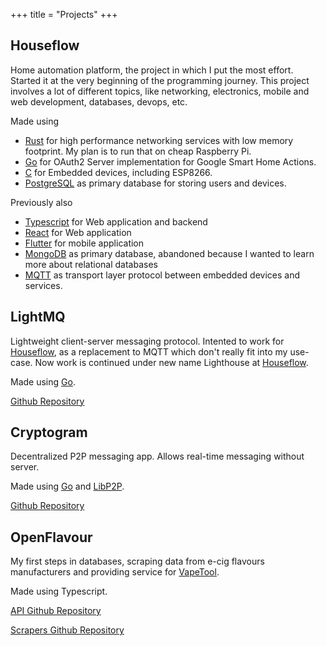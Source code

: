 +++
title = "Projects"
+++

## Houseflow 

Home automation platform, the project in which I put the most effort. Started it at the very beginning of the programming journey. This project involves a lot of different topics, like networking, electronics, mobile and web development, databases, devops, etc.

Made using 
- [Rust](https://www.rust-lang.org/) for high performance networking services with low memory footprint. My plan is to run that on cheap Raspberry Pi.
- [Go](https://golang.org/) for OAuth2 Server implementation for Google Smart Home Actions.
- [C](https://en.wikipedia.org/wiki/C_(programming_language)) for Embedded devices, including ESP8266.
- [PostgreSQL](https://www.postgresql.org/) as primary database for storing users and devices.

Previously also
- [Typescript](https://www.typescriptlang.org/) for Web application and backend
- [React](https://reactjs.org/) for Web application
- [Flutter](https://flutter.dev/) for mobile application
- [MongoDB](https://www.mongodb.com/) as primary database, abandoned because I wanted to learn more about relational databases
- [MQTT](https://mqtt.org/) as transport layer protocol between embedded devices and services.

## LightMQ

Lightweight client-server messaging protocol. Intented to work for [Houseflow](#houseflow), as a replacement to MQTT which don't really fit into my use-case. Now work is continued under new name Lighthouse at [Houseflow](#houseflow).

Made using [Go](https://golang.org/).

[Github Repository](https://github.com/gbaranski/lightmq)

## Cryptogram

Decentralized P2P messaging app. Allows real-time messaging without server.

Made using [Go](https://golang.org/) and [LibP2P](https://libp2p.io/).

[Github Repository](https://github.com/gbaranski/cryptogram)

## OpenFlavour

My first steps in databases, scraping data from e-cig flavours manufacturers and providing service for [VapeTool](https://vapetool.app/).

Made using Typescript.

[API Github Repository](https://github.com/gbaranski/OpenFlavour-API)

[Scrapers Github Repository](https://github.com/gbaranski/OpenFlavour-Scraper)

